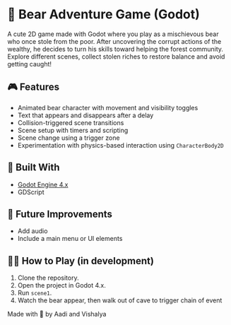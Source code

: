 # 🐻 Bear Adventure Game (Godot)

A cute 2D game made with Godot where you play as a mischievous bear who once stole from the poor.
After uncovering the corrupt actions of the wealthy, he decides to turn his skills toward helping the forest community.
Explore different scenes, collect stolen riches to restore balance and avoid getting caught!

## 🎮 Features

- Animated bear character with movement and visibility toggles
- Text that appears and disappears after a delay
- Collision-triggered scene transitions 
- Scene setup with timers and scripting
- Scene change using a trigger zone
- Experimentation with physics-based interaction using `CharacterBody2D`

## 🚀 Built With

- [Godot Engine 4.x](https://godotengine.org/)
- GDScript

## 🔧 Future Improvements
- Add audio
- Include a main menu or UI elements

## 🧑‍💻 How to Play (in development)

1. Clone the repository.
2. Open the project in Godot 4.x.
3. Run `scene1`.
4. Watch the bear appear, then walk out of cave to trigger chain of event


Made with 💖 by Aadi and Vishalya

